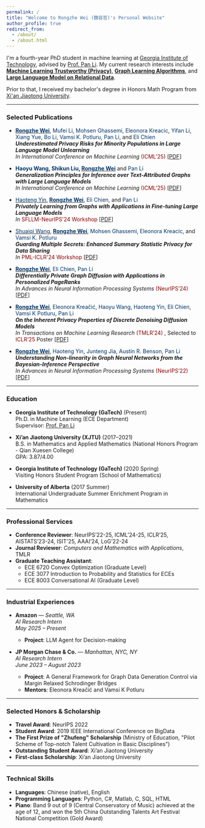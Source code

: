 ```yaml
---
permalink: /
title: "Welcome to Rongzhe Wei (魏容哲)'s Personal Website"
author_profile: true
redirect_from: 
  - /about/
  - /about.html
---
```


I'm a fourth-year PhD student in machine learning at [Georgia Institute of Technology](https://www.gatech.edu/), advised by [Prof. Pan Li](https://sites.google.com/view/panli-purdue/home). My current research interests include **<u><span>Machine Learning Trustworthy (Privacy)</span></u>**, **<u><span>Graph Learning Algorithms</span></u>**, and **<u><span>Large Language Model on Relational Data</span></u>**.

Prior to that, I received my bachelor's degree in Honors Math Program from [Xi'an Jiaotong University](https://www.xjtu.edu.cn/). 

---

### <i class="fas fa-book-open" style="color:#007bff;"></i> Selected Publications

- **<u><span style="color:#003366;">Rongzhe Wei</span></u>**, <span style="color:#003366;">Mufei Li</span>, <span style="color:#003366;">Mohsen Ghassemi</span>, <span style="color:#003366;">Eleonora Kreacic</span>, <span style="color:#003366;">Yifan Li</span>, <span style="color:#003366;">Xiang Yue</span>, <span style="color:#003366;">Bo Li</span>, <span style="color:#003366;">Vamsi K. Potluru</span>, <span style="color:#003366;">Pan Li</span>, and <span style="color:#003366;">Eli Chien</span>  
  ***Underestimated Privacy Risks for Minority Populations in Large Language Model Unlearning***  
  *In International Conference on Machine Learning* <span style="color:#8B0000;">(ICML’25)</span> [[PDF](https://arxiv.org/pdf/2412.08559)]

- **<span style="color:#003366;">Haoyu Wang</span>, <span style="color:#003366;">Shikun Liu</span>, <u><span style="color:#003366;">Rongzhe Wei</span></u>** and <span style="color:#003366;">Pan Li</span>  
***Generalization Principles for Inference over Text-Attributed Graphs with Large Language Models***  
*In International Conference on Machine Learning* <span style="color:#8B0000;">(ICML’25)</span> [[PDF](https://arxiv.org/pdf/2502.11836)]

- <u><span style="color:#003366;">Haoteng Yin</span></u>, **<u><span style="color:#003366;">Rongzhe Wei</span></u>**, <span style="color:#003366;">Eli Chien</span>, and <span style="color:#003366;">Pan Li</span>  
  ***Privately Learning from Graphs with Applications in Fine-tuning Large Language Models***  
  *In* <span style="color:#8B0000;">SFLLM-NeurIPS'24 Workshop</span> [[PDF](https://arxiv.org/pdf/2410.08299)]

- <u><span style="color:#003366;">Shuaiqi Wang</span></u>, **<u><span style="color:#003366;">Rongzhe Wei</span></u>**, <span style="color:#003366;">Mohsen Ghassemi</span>, <span style="color:#003366;">Eleonora Kreacic</span>, and <span style="color:#003366;">Vamsi K. Potluru</span>  
  ***Guarding Multiple Secrets: Enhanced Summary Statistic Privacy for Data Sharing***  
  *In* <span style="color:#8B0000;">PML-ICLR'24 Workshop</span> [[PDF](https://arxiv.org/pdf/2405.13804)]

- **<u><span style="color:#003366;">Rongzhe Wei</span></u>**, <span style="color:#003366;">Eli Chien</span>, <span style="color:#003366;">Pan Li</span>  
  ***Differentially Private Graph Diffusion with Applications in Personalized PageRanks***  
  *In Advances in Neural Information Processing Systems* <span style="color:#8B0000;">(NeurIPS’24)</span> [[PDF](https://arxiv.org/pdf/2407.00077)]

- **<u><span style="color:#003366;">Rongzhe Wei</span></u>**, <span style="color:#003366;">Eleonora Kreačić</span>, <span style="color:#003366;">Haoyu Wang</span>, <span style="color:#003366;">Haoteng Yin</span>, <span style="color:#003366;">Eli Chien</span>, <span style="color:#003366;">Vamsi K Potluru</span>, <span style="color:#003366;">Pan Li</span>  
  ***On the Inherent Privacy Properties of Discrete Denoising Diffusion Models***  
  *In Transactions on Machine Learning Research* <span style="color:#8B0000;">(TMLR’24)</span>  , Selected to <span style="color:#8B0000;">ICLR’25</span> Poster
  [[PDF](https://arxiv.org/pdf/2310.15524)]

- **<u><span style="color:#003366;">Rongzhe Wei</span></u>**, <span style="color:#003366;">Haoteng Yin</span>, <span style="color:#003366;">Junteng Jia</span>, <span style="color:#003366;">Austin R. Benson</span>, <span style="color:#003366;">Pan Li</span>  
  ***Understanding Non-linearity in Graph Neural Networks from the Bayesian-Inference Perspective***  
  *In Advances in Neural Information Processing Systems* <span style="color:#8B0000;">(NeurIPS’22)</span> [[PDF](https://arxiv.org/pdf/2207.11311)]

---

### <i class="fas fa-graduation-cap" style="color:#6c757d;"></i> Education
- **Georgia Institute of Technology (GaTech)** (Present)  
  Ph.D. in Machine Learning (ECE Department)  
  Supervisor: [Prof. Pan Li](https://sites.google.com/view/panli-purdue/home)

- **Xi’an Jiaotong University (XJTU)** (2017–2021)  
  B.S. in Mathematics and Applied Mathematics (National Honors Program - Qian Xuesen College)  
  GPA: 3.87/4.00

- **Georgia Institute of Technology (GaTech)** (2020 Spring)  
  Visiting Honors Student Program (School of Mathematics)

- **University of Alberta** (2017 Summer)  
  International Undergraduate Summer Enrichment Program in Mathematics

---

### <i class="fas fa-briefcase" style="color:#28a745;"></i> Professional Services
- **Conference Reviewer**: NeurIPS’22-25, ICML’24-25, ICLR’25, AISTATS’23-24, ISIT'25, AAAI’24, LoG’22-24  
- **Journal Reviewer**: *Computers and Mathematics with Applications*, TMLR  
- **Graduate Teaching Assistant**:  
  - ECE 6720 Convex Optimization (Graduate Level)  
  - ECE 3077 Introduction to Probability and Statistics for ECEs  
  - ECE 8003 Conversational AI (Graduate Level) 

---

### <i class="fas fa-industry" style="color:#ff6347;"></i> Industrial Experiences
- **Amazon** — *Seattle, WA*  
  *AI Research Intern*  
  *May 2025 – Present*  
  - **Project**: LLM Agent for Decision-making


- **JP Morgan Chase & Co.** — *Manhattan, NYC, NY*  
  *AI Research Intern*  
  *June 2023 – August 2023*  
  - **Project**: A General Framework for Graph Data Generation Control via Margin Relaxed Schrodinger Bridges  
  - **Mentors**: Eleonora Kreačić and Vamsi K Potluru  

---

### <i class="fas fa-award" style="color:#ffc107;"></i> Selected Honors & Scholarship
- **Travel Award**: NeurIPS 2022  
- **Student Award**: 2019 IEEE International Conference on BigData  
- **The First Prize of "Zhufeng" Scholarship** (Ministry of Education, "Pilot Scheme of Top-notch Talent Cultivation in Basic Disciplines")  
- **Outstanding Student Award**: Xi’an Jiaotong University   
- **First-class Scholarship**: Xi’an Jiaotong University  

---

### <i class="fas fa-tools" style="color:#6c757d;"></i> Technical Skills
- **Languages**: Chinese (native), English  
- **Programming Languages**: Python, C#, Matlab, C, SQL, HTML  
- **Piano**: Band 9 out of 9 (Central Conservatory of Music) achieved at the age of 12, and won the 5th China Outstanding Talents Art Festival National Competition (Gold Award)  
